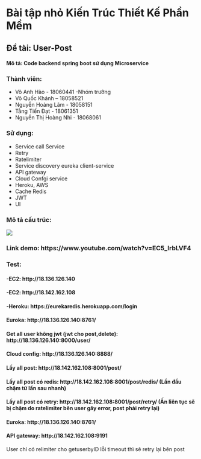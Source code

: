 <h1>Bài tập nhỏ Kiến Trúc Thiết Kế Phần Mềm</h2>
<h2>Đề tài: User-Post</h4>
<h4>Mô tả: Code backend spring boot sử dụng Microservice</h4>
<h3>Thành viên:</h3>
<ul>
    <li>Võ Anh Hào - 18060441 -Nhóm trưởng</li>
    <li>Võ Quốc Khánh – 18058521</li>
    <li>Nguyễn Hoàng Lâm - 18058151</li>
    <li>Tằng Tiến Đạt - 18061351</li>
    <li>Nguyễn Thị Hoàng Nhi - 18068061</li>
</ul>
<h3>Sử dụng:</h3>
<ul>
    <li>Service call Service</li>
    <li>Retry</li>
    <li>Ratelimiter</li>
    <li>Service discovery eureka client-service</li>
    <li>API gateway</li>
    <li>Cloud Confgi service</li>
    <li>Heroku, AWS</li>
    <li>Cache Redis</li>
    <li>JWT</li>
    <li>UI</li>
</ul>
 <h3>Mô tả cấu trúc:</h3>
 <img stype="width:100%" src="https://f20-group-zf.zdn.vn/8ec1002bfecf119148de/3234134756995282069"/>

<h3>Link demo: https://www.youtube.com/watch?v=EC5_lrbLVF4</h3>
<h3>Test:</h3>
<h4>-EC2: http://18.136.126.140</h4>
<h4>-EC2: http://18.142.162.108</h4>
<h4>-Heroku: https://eurekaredis.herokuapp.com/login</h4>
<h4>Euroka: http://18.136.126.140:8761/</h4>
<h4>Get all user không jwt (jwt cho post,delete): http://18.136.126.140:8000/user/</h4>
<h4>Cloud config: http://18.136.126.140:8888/</h4>
<h4>Lấy all post: http://18.142.162.108:8001/post/</h4>
<h4>Lấy all post có redis: http://18.142.162.108:8001/post/redis/ (Lần đầu chậm từ lần sau nhanh)</h4>
<h4>Lấy all post có retry: http://18.142.162.108:8001/post/retry/ (Ấn liên tục sẽ bị chậm do ratelimiter bên user gây error, post phải retry lại)</h4>
<h4>Euroka: http://18.136.126.140:8761/</h4>
<h4>API gateway: http://18.142.162.108:9191</h4>

User chỉ có relimiter cho getuserbyID lỗi timeout thì sẽ retry lại bên post

